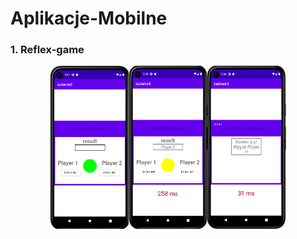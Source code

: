# Aplikacje-Mobilne
### 1. Reflex-game
<div style="display:flex;justify-content:center;">
    <img src="img/rg1.png" alt="Reflex-game" style="width:25%;">
    <img src="img/rg2.png" alt="Reflex-game" style="width:25%;">
    <img src="img/rg3.png" alt="Reflex-game" style="width:25%;">
</div>
